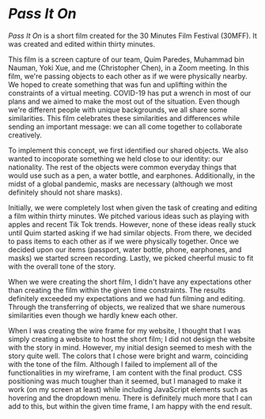 # *Pass It On*

*Pass It On* is a short film created for the 30 Minutes Film Festival (30MFF). It was created and edited within thirty minutes. 

This film is a screen capture of our team, Quim Paredes, Muhammad bin Nauman, Yoki Xue, and me (Christopher Chen), in a Zoom meeting. In this film, we're passing objects to each other as if we were physically nearby. We hoped to create something that was fun and uplifting within the constraints of a virtual meeting. COVID-19 has put a wrench in most of our plans and we aimed to make the most out of the situation. Even though we're different people with unique backgrounds, we all share some similarities. This film celebrates these similarities and differences while sending an important message: we can all come together to collaborate creatively. 

To implement this concept, we first identified our shared objects. We also wanted to incoporate something we held close to our identity: our nationality. The rest of the objects were common everyday things that would use such as a pen, a water bottle, and earphones. Additionally, in the midst of a global pandemic, masks are necessary (although we most definitely should not share masks).

Initially, we were completely lost when given the task of creating and editing a film within thirty minutes. We pitched various ideas such as playing with apples and recent Tik Tok trends. However, none of these ideas really stuck until Quim started asking if we had similar objects. From there, we decided to pass items to each other as if we were physically together. Once we decided upon our items (passport, water bottle, phone, earphones, and masks) we started screen recording. Lastly, we picked cheerful music to fit with the overall tone of the story. 

When we were creating the short film, I didn't have any expectations other than creating the film within the given time constraints. The results definitely exceeded my expectations and we had fun filming and editing. Through the transferring of objects, we realized that we share numerous similarities even though we hardly knew each other. 

When I was creating the wire frame for my website, I thought that I was simply creating a website to host the short film; I did not design the website with the story in mind. However, my initial design seemed to mesh with the story quite well. The colors that I chose were bright and warm, coinciding with the tone of the film. Although I failed to implement all of the functionalities in my wireframe, I am content with the final product. CSS positioning was much tougher than it seemed, but I managed to make it work (on my screen at least) while including JavaScript elements such as hovering and the dropdown menu. There is definitely much more that I can add to this, but within the given time frame, I am happy with the end result.


